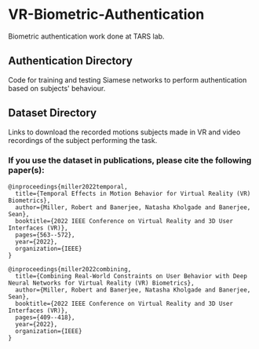 # VR-Biometric-Authentication
Biometric authentication work done at TARS lab.

## Authentication Directory
Code for training and testing Siamese networks to perform authentication based on subjects' behaviour.

## Dataset Directory
Links to download the recorded motions subjects made in VR and video recordings of the subject performing the task. 

### If you use the dataset in publications, please cite the following paper(s):
```
@inproceedings{miller2022temporal,
  title={Temporal Effects in Motion Behavior for Virtual Reality (VR) Biometrics},
  author={Miller, Robert and Banerjee, Natasha Kholgade and Banerjee, Sean},
  booktitle={2022 IEEE Conference on Virtual Reality and 3D User Interfaces (VR)},
  pages={563--572},
  year={2022},
  organization={IEEE}
}
```
```
@inproceedings{miller2022combining,
  title={Combining Real-World Constraints on User Behavior with Deep Neural Networks for Virtual Reality (VR) Biometrics},
  author={Miller, Robert and Banerjee, Natasha Kholgade and Banerjee, Sean},
  booktitle={2022 IEEE Conference on Virtual Reality and 3D User Interfaces (VR)},
  pages={409--418},
  year={2022},
  organization={IEEE}
}
```

